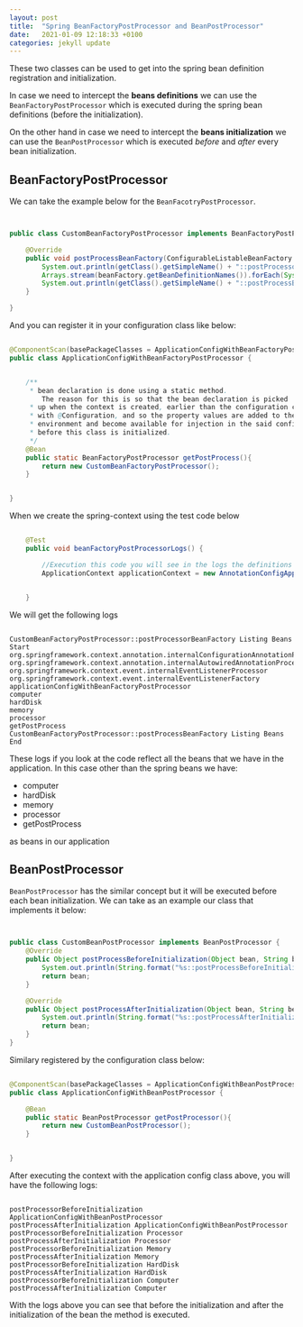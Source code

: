 ```yaml
---
layout: post
title:  "Spring BeanFactoryPostProcessor and BeanPostProcessor"
date:   2021-01-09 12:18:33 +0100
categories: jekyll update
---
```


These two classes can be used to get into the spring bean definition registration and initialization.

In case we need to intercept the **beans definitions** we can use the `BeanFactoryPostProcessor` which is executed during the spring bean definitions (before the initialization).

On the other hand in case we need to intercept the **beans initialization** we can use the `BeanPostProcessor` which is executed _before_ and _after_ every bean initialization.


## BeanFactoryPostProcessor

We can take the example below for the `BeanFacotryPostProcessor`.

```java


public class CustomBeanFactoryPostProcessor implements BeanFactoryPostProcessor {

    @Override
    public void postProcessBeanFactory(ConfigurableListableBeanFactory beanFactory) throws BeansException {
        System.out.println(getClass().getSimpleName() + "::postProcessorBeanFactory Listing Beans Start" );
        Arrays.stream(beanFactory.getBeanDefinitionNames()).forEach(System.out::println);
        System.out.println(getClass().getSimpleName() + "::postProcessBeanFactory Listing Beans End\n");
    }

}

```

And you can register it in your configuration class like below:

```java

@ComponentScan(basePackageClasses = ApplicationConfigWithBeanFactoryPostProcessor.class)
public class ApplicationConfigWithBeanFactoryPostProcessor {


    /**
     * bean declaration is done using a static method.
        The reason for this is so that the bean declaration is picked
     * up when the context is created, earlier than the configuration class annotated
     * with @Configuration, and so the property values are added to the Spring
     * environment and become available for injection in the said configuration class,
     * before this class is initialized.
     */
    @Bean
    public static BeanFactoryPostProcessor getPostProcess(){
        return new CustomBeanFactoryPostProcessor();
    }


}

```

When we create the spring-context using the test code below


```java

    @Test
    public void beanFactoryPostProcessorLogs() {

        //Execution this code you will see in the logs the definitions of each bean
        ApplicationContext applicationContext = new AnnotationConfigApplicationContext(ApplicationConfigWithBeanFactoryPostProcessor.class);


    }


```

We will get the following logs 

```text

CustomBeanFactoryPostProcessor::postProcessorBeanFactory Listing Beans Start
org.springframework.context.annotation.internalConfigurationAnnotationProcessor
org.springframework.context.annotation.internalAutowiredAnnotationProcessor
org.springframework.context.event.internalEventListenerProcessor
org.springframework.context.event.internalEventListenerFactory
applicationConfigWithBeanFactoryPostProcessor
computer
hardDisk
memory
processor
getPostProcess
CustomBeanFactoryPostProcessor::postProcessBeanFactory Listing Beans End

```

These logs if you look at the code reflect all the beans that we have in the application. In this case other than the spring beans we have: 

* computer
* hardDisk
* memory
* processor
* getPostProcess

as beans in our application


## BeanPostProcessor

`BeanPostProcessor` has the similar concept but it will be executed before each bean initialization. We can take as an example our class that implements it below:

```java


public class CustomBeanPostProcessor implements BeanPostProcessor {
    @Override
    public Object postProcessBeforeInitialization(Object bean, String beanName) throws BeansException {
        System.out.println(String.format("%s::postProcessBeforeInitialization %s %s", getClass().getSimpleName(), bean.getClass().getSimpleName(), beanName));
        return bean;
    }

    @Override
    public Object postProcessAfterInitialization(Object bean, String beanName) throws BeansException {
        System.out.println(String.format("%s::postProcessAfterInitialization %s %s", getClass().getSimpleName(), bean.getClass().getSimpleName(), beanName));
        return bean;
    }
}

```


Similary registered by the configuration class below:


```java

@ComponentScan(basePackageClasses = ApplicationConfigWithBeanPostProcessor.class)
public class ApplicationConfigWithBeanPostProcessor {

    @Bean
    public static BeanPostProcessor getPostProcessor(){
        return new CustomBeanPostProcessor();
    }


}

```

After executing the context with the application config class above, you will have the following logs:

```text

postProcessorBeforeInitialization ApplicationConfigWithBeanPostProcessor
postProcessAfterInitialization ApplicationConfigWithBeanPostProcessor
postProcessorBeforeInitialization Processor
postProcessAfterInitialization Processor
postProcessorBeforeInitialization Memory
postProcessAfterInitialization Memory
postProcessorBeforeInitialization HardDisk
postProcessAfterInitialization HardDisk
postProcessorBeforeInitialization Computer
postProcessAfterInitialization Computer

```

With the logs above you can see that before the initialization and after the initialization of the bean the method is executed.